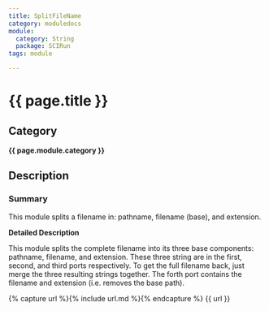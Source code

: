 ```yaml
---
title: SplitFileName
category: moduledocs
module:
  category: String
  package: SCIRun
tags: module

---
```


# {{ page.title }}

## Category

**{{ page.module.category }}**

## Description

### Summary

This module splits a filename in: pathname, filename (base), and extension.

**Detailed Description**

This module splits the complete filename into its three base components: pathname, filename, and extension. These three string are in the first, second, and third ports respectively. To get the full filename back, just merge the three resulting strings together. The forth port contains the filename and extension (i.e. removes the base path).

{% capture url %}{% include url.md %}{% endcapture %}
{{ url }}
